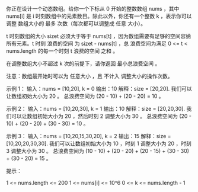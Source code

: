 你正在设计一个动态数组。给你一个下标从 0 开始的整数数组 nums ，其中 nums[i] 是 i 时刻数组中的元素数目。除此以外，你还有一个整数
k ，表示你可以 调整 数组大小的 最多 次数（每次都可以调整成 任意 大小）。

t 时刻数组的大小 sizet 必须大于等于 nums[t] ，因为数组需要有足够的空间容纳所有元素。t 时刻 浪费的空间 为 sizet - nums[t]
，总 浪费空间为满足 0 <= t < nums.length 的每一个时刻 t 浪费的空间 之和 。

在调整数组大小不超过 k 次的前提下，请你返回 最小总浪费空间 。

注意：数组最开始时可以为 任意大小 ，且 不计入 调整大小的操作次数。

示例 1：
输入：nums = [10,20], k = 0
输出：10
解释：size = [20,20].
我们可以让数组初始大小为 20 。
总浪费空间为 (20 - 10) + (20 - 20) = 10 。

示例 2：
输入：nums = [10,20,30], k = 1
输出：10
解释：size = [20,20,30].
我们可以让数组初始大小为 20 ，然后时刻 2 调整大小为 30 。
总浪费空间为 (20 - 10) + (20 - 20) + (30 - 30) = 10 。

示例 3：
输入：nums = [10,20,15,30,20], k = 2
输出：15
解释：size = [10,20,20,30,30].
我们可以让数组初始大小为 10 ，时刻 1 调整大小为 20 ，时刻 3 调整大小为 30 。
总浪费空间为 (10 - 10) + (20 - 20) + (20 - 15) + (30 - 30) + (30 - 20) = 15 。

提示：

1 <= nums.length <= 200
1 <= nums[i] <= 10^6
0 <= k <= nums.length - 1

